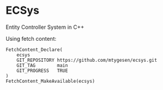 # ECSys
Entity Controller System in C++

Using fetch content:
```
FetchContent_Declare(
    ecsys
    GIT_REPOSITORY https://github.com/mtygesen/ecsys.git
    GIT_TAG        main
    GIT_PROGRESS   TRUE
)
FetchContent_MakeAvailable(ecsys)
```
